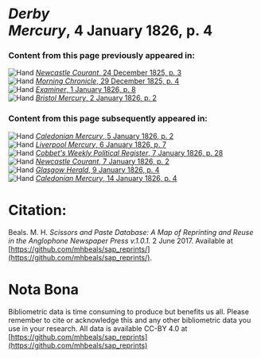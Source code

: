 # *Derby Mercury*, 4 January 1826, p. 4  
  
### Content from this page previously appeared in:  
![Hand](http://scissorsandpaste.net/wp-content/uploads/2017/06/smallhandpointer.png) [*Newcastle Courant*, 24 December 1825, p. 3](https://mhbeals.github.io/sap_html/Newcastle-Courant/Newcastle-Courant-24-December-1825-p-3)  
![Hand](http://scissorsandpaste.net/wp-content/uploads/2017/06/smallhandpointer.png) [*Morning Chronicle*, 29 December 1825, p. 4](https://mhbeals.github.io/sap_html/Morning-Chronicle/Morning-Chronicle-29-December-1825-p-4)  
![Hand](http://scissorsandpaste.net/wp-content/uploads/2017/06/smallhandpointer.png) [*Examiner*, 1 January 1826, p. 8](https://mhbeals.github.io/sap_html/Examiner/Examiner-1-January-1826-p-8)  
![Hand](http://scissorsandpaste.net/wp-content/uploads/2017/06/smallhandpointer.png) [*Bristol Mercury*, 2 January 1826, p. 2](https://mhbeals.github.io/sap_html/Bristol-Mercury/Bristol-Mercury-2-January-1826-p-2)  
  
### Content from this page subsequently appeared in:  
![Hand](http://scissorsandpaste.net/wp-content/uploads/2017/06/smallhandpointer.png) [*Caledonian Mercury*, 5 January 1826, p. 2](https://mhbeals.github.io/sap_html/Caledonian-Mercury/Caledonian-Mercury-5-January-1826-p-2)  
![Hand](http://scissorsandpaste.net/wp-content/uploads/2017/06/smallhandpointer.png) [*Liverpool Mercury*, 6 January 1826, p. 7](https://mhbeals.github.io/sap_html/Liverpool-Mercury/Liverpool-Mercury-6-January-1826-p-7)  
![Hand](http://scissorsandpaste.net/wp-content/uploads/2017/06/smallhandpointer.png) [*Cobbet's Weekly Political Register*, 7 January 1826, p. 28](https://mhbeals.github.io/sap_html/Cobbet's-Weekly-Political-Register/Cobbet's-Weekly-Political-Register-7-January-1826-p-28)  
![Hand](http://scissorsandpaste.net/wp-content/uploads/2017/06/smallhandpointer.png) [*Newcastle Courant*, 7 January 1826, p. 2](https://mhbeals.github.io/sap_html/Newcastle-Courant/Newcastle-Courant-7-January-1826-p-2)  
![Hand](http://scissorsandpaste.net/wp-content/uploads/2017/06/smallhandpointer.png) [*Glasgow Herald*, 9 January 1826, p. 4](https://mhbeals.github.io/sap_html/Glasgow-Herald/Glasgow-Herald-9-January-1826-p-4)  
![Hand](http://scissorsandpaste.net/wp-content/uploads/2017/06/smallhandpointer.png) [*Caledonian Mercury*, 14 January 1826, p. 4](https://mhbeals.github.io/sap_html/Caledonian-Mercury/Caledonian-Mercury-14-January-1826-p-4)  


# Citation: 

Beals. M. H. *Scissors and Paste Database: A Map of Reprinting and Reuse in the Anglophone Newspaper Press v.1.0.1.* 2 June 2017. Available at [https://github.com/mhbeals/sap_reprints/](https://github.com/mhbeals/sap_reprints/). 

# Nota Bona

Bibliometric data is time consuming to produce but benefits us all. Please remember to cite or acknowledge this and any other bibliometric data you use in your research. All data is available CC-BY 4.0 at [https://github.com/mhbeals/sap_reprints](https://github.com/mhbeals/sap_reprints)